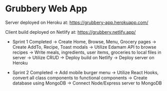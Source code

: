 # Grubbery Web App

Server deployed on Heroku at: https://grubbery-app.herokuapp.com/

Client build deployed on Netlify at: https://grubbery.netlify.app/

- Sprint 1 Completed
  -> Create Home, Browse, Menu, Grocery pages
  -> Create AddTo, Recipe, Toast modals
  -> Utilize Edamam API to browse recipes
  -> Write meals, ingredients, user items, groceries to local files in server
  -> Utilize CRUD
  -> Deploy build on Netlify
  -> Deploy server on Heroku

- Sprint 2 Completed
  -> Add mobile burger menu
  -> Utilize React Hooks, convert all class components to functional components
  -> Create database using MongoDB
  -> Connect Node/Express server to MongoDB
